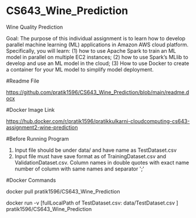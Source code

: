 # CS643_Wine_Prediction
Wine Quality Prediction

Goal: The purpose of this individual assignment is to learn how to develop parallel machine learning (ML) applications in Amazon AWS cloud platform. Specifically, you will learn: (1) how to use Apache Spark to train an ML model in parallel on multiple EC2 instances; (2) how to use Spark’s MLlib to develop and use an ML model in the cloud; (3) How to use Docker to create a container for your ML model to simplify model deployment.


#Readme File

https://github.com/pratik1596/CS643_Wine_Prediction/blob/main/readme.docx

#Docker Image Link

https://hub.docker.com/r/pratik1596/pratikkulkarni-cloudcomputing-cs643-assignment2-wine-prediction

#Before Running Program
1) Input file should be under data/ and have name as TestDataset.csv
2) Input file must have save format as of TrainingDataset.csv and ValidationDataset.csv. Column names in double quotes with exact name number of column with same names and separator ';'



#Docker Commands

docker pull pratik1596/CS643_Wine_Prediction

docker run -v [fullLocalPath of TestDataset.csv: data/TestDataset.csv ] pratik1596/CS643_Wine_Prediction

